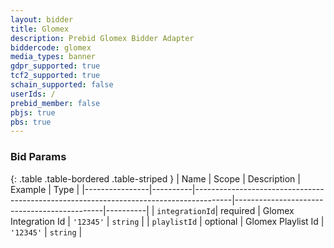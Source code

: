 ```yaml
---
layout: bidder
title: Glomex
description: Prebid Glomex Bidder Adapter
biddercode: glomex
media_types: banner
gdpr_supported: true
tcf2_supported: true
schain_supported: false
userIds: /
prebid_member: false
pbjs: true
pbs: true
---
```




### Bid Params

{: .table .table-bordered .table-striped }
| Name           | Scope    | Description                                                                           | Example                                     | Type     |
|----------------|----------|---------------------------------------------------------------------------------------|---------------------------------------------|----------|
| `integrationId`| required | Glomex Integration Id                                                                 | `'12345'`                                   | `string` |
| `playlistId`   | optional | Glomex Playlist Id                                                                    | `'12345'`                                   | `string` |
